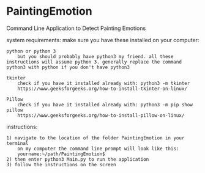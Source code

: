 # PaintingEmotion
Command Line Application to Detect Painting Emotions

system requirements: make sure you have these installed on your computer:

    python or python 3
        but you should probably have python3 my friend. all these instructions will assume python 3. generally replace the command python3 with python if you don't have python3

    tkinter
        check if you have it installed already with: python3 -m tkinter
        https://www.geeksforgeeks.org/how-to-install-tkinter-on-linux/

    Pillow
        check if you have it installed already with: python3 -m pip show pillow
        https://www.geeksforgeeks.org/how-to-install-pillow-on-linux/

instructions:

    1) navigate to the location of the folder PaintingEmotion in your terminal
        on my computer the command line prompt will look like this:
        yourname:~/path/PaintingEmotion$
    2) then enter python3 Main.py to run the application
    3) follow the instructions on the screen
    